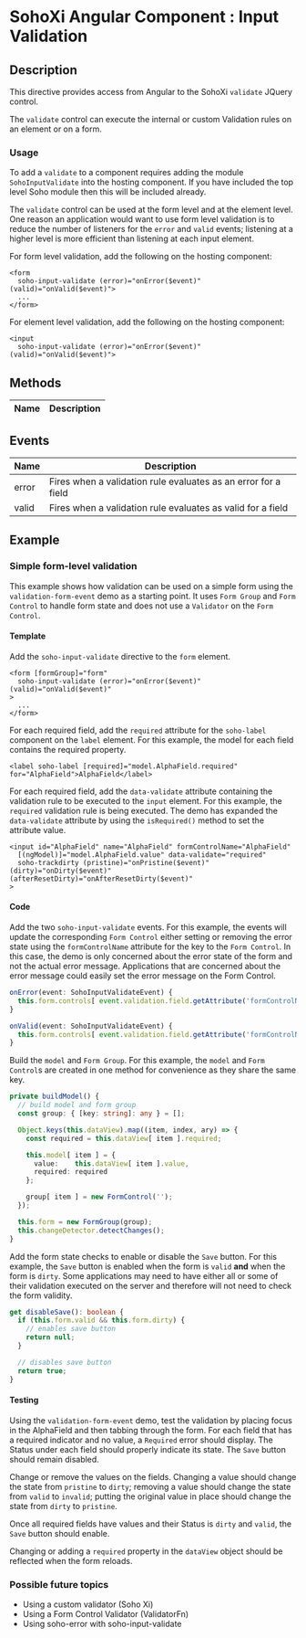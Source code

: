 # SohoXi Angular Component : Input Validation

## Description

This directive provides access from Angular to the SohoXi `validate` JQuery control.

The `validate` control can execute the internal or custom Validation rules on an element or on a form. 

### Usage

To add a `validate` to a component requires adding the module `SohoInputValidate` into the hosting component. If you 
have included the top level Soho module then this will be included already.

The `validate` control can be used at the form level and at the element level. One reason an application would want to
use form level validation is to reduce the number of listeners for the `error` and `valid` events; listening at a higher
level is more efficient than listening at each input element.

For form level validation, add the following on the hosting component:
```angular2html
<form 
  soho-input-validate (error)="onError($event)" (valid)="onValid($event)">
  ...
</form>
```
 
For element level validation, add the following on the hosting component:
```angular2html
<input 
  soho-input-validate (error)="onError($event)" (valid)="onValid($event)">
```

## Methods

| Name | Description |
| --- | --- |

## Events

| Name | Description |
| --- | --- |
| error | Fires when a validation rule evaluates as an error for a field |
| valid | Fires when a validation rule evaluates as valid for a field |

## Example

### Simple form-level validation

This example shows how validation can be used on a simple form using the `validation-form-event` demo as a starting point.
It uses `Form Group` and `Form Control` to handle form state and does not use a `Validator` on the `Form Control`.

#### Template
Add the `soho-input-validate` directive to the `form` element.

```angular2html
<form [formGroup]="form"
  soho-input-validate (error)="onError($event)" (valid)="onValid($event)"
>
  ...
</form>
```

For each required field, add the `required` attribute for the `soho-label` component on the `label` element. For this example,
the model for each field contains the required property. 

```angular2html
<label soho-label [required]="model.AlphaField.required" for="AlphaField">AlphaField</label>
```

For each required field, add the `data-validate` attribute containing the validation rule to be executed to the `input` element.
For this example, the `required` validation rule is being executed. The demo has expanded the `data-validate` attribute by
using the `isRequired()` method to set the attribute value.

```angular2html
<input id="AlphaField" name="AlphaField" formControlName="AlphaField"
  [(ngModel)]="model.AlphaField.value" data-validate="required"
  soho-trackdirty (pristine)="onPristine($event)" (dirty)="onDirty($event)" (afterResetDirty)="onAfterResetDirty($event)"
>
```

#### Code
Add the two `soho-input-validate` events. For this example, the events will update the corresponding `Form Control` either 
setting or removing the error state using the `formControlName` attribute for the key to the `Form Control`. In this case,
the demo is only concerned about the error state of the form and not the actual error message. Applications that are 
concerned about the error message could easily set the error message on the Form Control.

```typescript
onError(event: SohoInputValidateEvent) {
  this.form.controls[ event.validation.field.getAttribute('formControlName') ].setErrors({ 'inError': true });
}

onValid(event: SohoInputValidateEvent) {
  this.form.controls[ event.validation.field.getAttribute('formControlName') ].setErrors(null);
}
```

Build the `model` and `Form Group`. For this example, the `model` and `Form Control`s are created in one method for
convenience as they share the same key.

```typescript
private buildModel() {
  // build model and form group
  const group: { [key: string]: any } = [];

  Object.keys(this.dataView).map((item, index, ary) => {
    const required = this.dataView[ item ].required;

    this.model[ item ] = {
      value:    this.dataView[ item ].value,
      required: required
    };

    group[ item ] = new FormControl('');
  });

  this.form = new FormGroup(group);
  this.changeDetector.detectChanges();
}
```

Add the form state checks to enable or disable the `Save` button. For this example, the `Save` button is enabled when the
form is `valid` **and** when the form is `dirty`. Some applications may need to have either all or some of their validation
executed on the server and therefore will not need to check the form validity.

```typescript
get disableSave(): boolean {
  if (this.form.valid && this.form.dirty) {
    // enables save button
    return null;
  }

  // disables save button
  return true;
}
```
#### Testing

Using the `validation-form-event` demo, test the validation by placing focus in the AlphaField and then tabbing through
the form. For each field that has a required indicator and no value, a `Required` error should display. The Status under
each field should properly indicate its state. The `Save` button should remain disabled.

Change or remove the values on the fields. Changing a value should change the state from `pristine` to `dirty`; removing a
value should change the state from `valid` to `invalid`; putting the original value in place should change the state from
`dirty` to `pristine`.

Once all required fields have values and their Status is `dirty` and `valid`, the `Save` button should enable.

Changing or adding a `required` property in the `dataView` object should be reflected when the form reloads.

### Possible future topics
* Using a custom validator (Soho Xi)
* Using a Form Control Validator (ValidatorFn)
* Using soho-error with soho-input-validate
